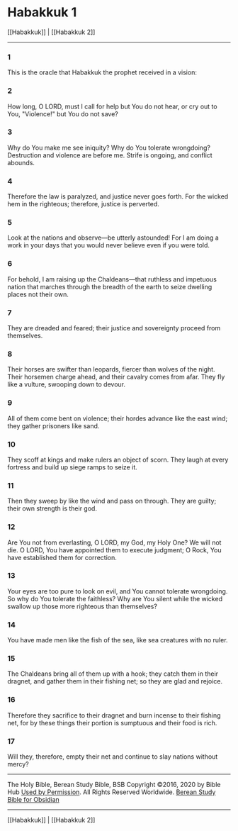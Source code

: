 # Habakkuk 1

[[Habakkuk]] | [[Habakkuk 2]]

---

### 1
This is the oracle that Habakkuk the prophet received in a vision:

### 2
How long, O LORD, must I call for help but You do not hear, or cry out to You, "Violence!" but You do not save?

### 3
Why do You make me see iniquity? Why do You tolerate wrongdoing? Destruction and violence are before me. Strife is ongoing, and conflict abounds.

### 4
Therefore the law is paralyzed, and justice never goes forth. For the wicked hem in the righteous; therefore, justice is perverted.

### 5
Look at the nations and observe—be utterly astounded! For I am doing a work in your days that you would never believe even if you were told.

### 6
For behold, I am raising up the Chaldeans—that ruthless and impetuous nation that marches through the breadth of the earth to seize dwelling places not their own.

### 7
They are dreaded and feared; their justice and sovereignty proceed from themselves.

### 8
Their horses are swifter than leopards, fiercer than wolves of the night. Their horsemen charge ahead, and their cavalry comes from afar. They fly like a vulture, swooping down to devour.

### 9
All of them come bent on violence; their hordes advance like the east wind; they gather prisoners like sand.

### 10
They scoff at kings and make rulers an object of scorn. They laugh at every fortress and build up siege ramps to seize it.

### 11
Then they sweep by like the wind and pass on through. They are guilty; their own strength is their god.

### 12
Are You not from everlasting, O LORD, my God, my Holy One? We will not die. O LORD, You have appointed them to execute judgment; O Rock, You have established them for correction.

### 13
Your eyes are too pure to look on evil, and You cannot tolerate wrongdoing. So why do You tolerate the faithless? Why are You silent while the wicked swallow up those more righteous than themselves?

### 14
You have made men like the fish of the sea, like sea creatures with no ruler.

### 15
The Chaldeans bring all of them up with a hook; they catch them in their dragnet, and gather them in their fishing net; so they are glad and rejoice.

### 16
Therefore they sacrifice to their dragnet and burn incense to their fishing net, for by these things their portion is sumptuous and their food is rich.

### 17
Will they, therefore, empty their net and continue to slay nations without mercy?

---

The Holy Bible, Berean Study Bible, BSB
Copyright ©2016, 2020 by Bible Hub
[Used by Permission](https://berean.bible/terms.htm). All Rights Reserved Worldwide.
[Berean Study Bible for Obsidian](https://github.com/gapmiss/berean-study-bible-for-obsidian)

---

[[Habakkuk]] | [[Habakkuk 2]]

